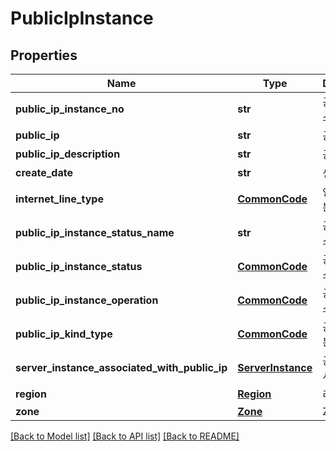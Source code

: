 # PublicIpInstance

## Properties
Name | Type | Description | Notes
------------ | ------------- | ------------- | -------------
**public_ip_instance_no** | **str** | 공인IP인스턴스번호 | [optional] 
**public_ip** | **str** | 공인IP | [optional] 
**public_ip_description** | **str** | 공인IP설명 | [optional] 
**create_date** | **str** | 생성일시 | [optional] 
**internet_line_type** | [**CommonCode**](CommonCode.md) | 인터넷라인구분 | [optional] 
**public_ip_instance_status_name** | **str** | 공인IP인스턴스상태명 | [optional] 
**public_ip_instance_status** | [**CommonCode**](CommonCode.md) | 공인IP인스턴스상태 | [optional] 
**public_ip_instance_operation** | [**CommonCode**](CommonCode.md) | 공인IP인스턴스OP | [optional] 
**public_ip_kind_type** | [**CommonCode**](CommonCode.md) | 공인IP종류구분 | [optional] 
**server_instance_associated_with_public_ip** | [**ServerInstance**](ServerInstance.md) | 공인IP할당된서버인스턴스 | [optional] 
**region** | [**Region**](Region.md) | 리전 | [optional] 
**zone** | [**Zone**](Zone.md) | ZONE | [optional] 

[[Back to Model list]](../README.md#documentation-for-models) [[Back to API list]](../README.md#documentation-for-api-endpoints) [[Back to README]](../README.md)



